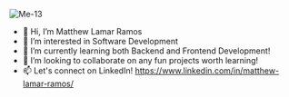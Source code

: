 ![Me-13](https://user-images.githubusercontent.com/43018662/176818749-9cbc40ae-b0e4-4d87-ba0c-b7b06844caa2.jpg)


- 👋 Hi, I’m Matthew Lamar Ramos
- 👀 I’m interested in Software Development
- 🌱 I’m currently learning both Backend and Frontend Development!
- 💞️ I’m looking to collaborate on any fun projects worth learning!
- 📫 Let's connect on LinkedIn! https://www.linkedin.com/in/matthew-lamar-ramos/

